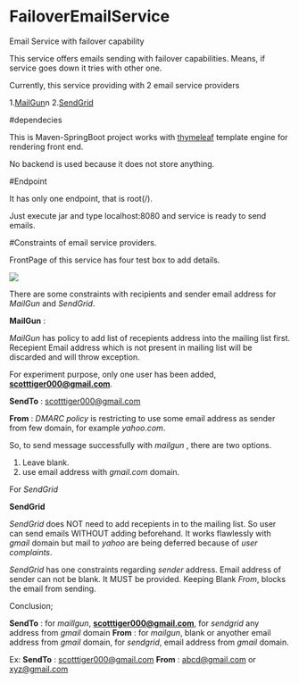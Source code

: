 # FailoverEmailService

Email Service with failover capability

This service offers emails sending with failover capabilities. Means, if service goes down it tries with other one.

Currently, this service providing with 2 email service providers

1.[MailGun](www.mailgun.com)n
2.[SendGrid](www.sendgrid.com)

#dependecies

This is Maven-SpringBoot project works with [thymeleaf](http://www.thymeleaf.org/) template engine for rendering front end.

No backend is used because it does not store anything.

#Endpoint

It has only one endpoint, that is root(/).

Just execute jar and type localhost:8080 and service is ready to send emails.

#Constraints of email service providers.

FrontPage of this service has four test box to add details.

![](~/Desktop/FailoverEmailService.png)

There are some constraints with recipients and sender email address for *MailGun* and *SendGrid*.

**MailGun** :

*MailGun* has policy to add list of recepients address into the mailing list first. Recepient Email address which is not present in mailing list will be discarded and will throw exception.

For experiment purpose, only one user has been added, **scotttiger000@gmail.com**.

**SendTo** : scotttiger000@gmail.com

**From** : *DMARC policy* is restricting to use some email address as sender from few domain, for example *yahoo.com*.

So, to send message successfully with *mailgun* , there are two options.

1. Leave blank.
2. use email address with *gmail.com* domain.

For *SendGrid*

**SendGrid**

*SendGrid* does NOT need to add recepients in to the mailing list. So user can send emails WITHOUT adding beforehand.
It works flawlessly with *gmail* domain but mail to *yahoo* are being deferred because of *user complaints*.

*SendGrid* has one constraints regarding *sender* address.
Email address of sender can not be blank. It MUST be provided.
Keeping Blank *From*, blocks the email from sending.


Conclusion;

**SendTo** : for *maillgun*, **scotttiger000@gmail.com**, for *sendgrid* any address from *gmail* domain
**From** : for *mailgun*, blank or anyother email address from *gmail* domain, for *sendgrid*, email address from *gmail* domain.

Ex:
**SendTo** : scotttiger000@gmail.com
**From** : abcd@gmail.com or xyz@gmail.com



